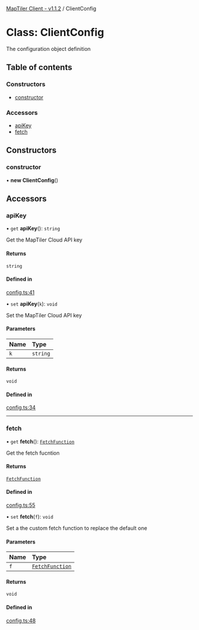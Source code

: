 [MapTiler Client - v1.1.2](../README.md) / ClientConfig

# Class: ClientConfig

The configuration object definition

## Table of contents

### Constructors

- [constructor](ClientConfig.md#constructor)

### Accessors

- [apiKey](ClientConfig.md#apikey)
- [fetch](ClientConfig.md#fetch)

## Constructors

### constructor

• **new ClientConfig**()

## Accessors

### apiKey

• `get` **apiKey**(): `string`

Get the MapTiler Cloud API key

#### Returns

`string`

#### Defined in

[config.ts:41](https://github.com/maptiler/maptiler-client-js/blob/ec0b213/src/config.ts#L41)

• `set` **apiKey**(`k`): `void`

Set the MapTiler Cloud API key

#### Parameters

| Name | Type |
| :------ | :------ |
| `k` | `string` |

#### Returns

`void`

#### Defined in

[config.ts:34](https://github.com/maptiler/maptiler-client-js/blob/ec0b213/src/config.ts#L34)

___

### fetch

• `get` **fetch**(): [`FetchFunction`](../README.md#fetchfunction)

Get the fetch fucntion

#### Returns

[`FetchFunction`](../README.md#fetchfunction)

#### Defined in

[config.ts:55](https://github.com/maptiler/maptiler-client-js/blob/ec0b213/src/config.ts#L55)

• `set` **fetch**(`f`): `void`

Set a the custom fetch function to replace the default one

#### Parameters

| Name | Type |
| :------ | :------ |
| `f` | [`FetchFunction`](../README.md#fetchfunction) |

#### Returns

`void`

#### Defined in

[config.ts:48](https://github.com/maptiler/maptiler-client-js/blob/ec0b213/src/config.ts#L48)
